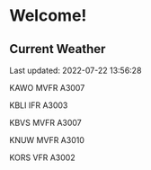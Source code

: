 # Welcome!

## Current Weather

Last updated: 2022-07-22 13:56:28

KAWO MVFR A3007

KBLI IFR A3003

KBVS MVFR A3007

KNUW MVFR A3010

KORS VFR A3002


